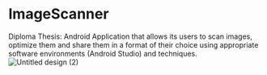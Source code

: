 # ImageScanner
Diploma Thesis: Android Application that allows its users to scan images, optimize them and share them in a format of their choice using appropriate software environments (Android Studio) and techniques.
![Untitled design (2)](https://user-images.githubusercontent.com/56399221/144720067-692db830-2001-4642-af47-4afc41c810a7.png)
